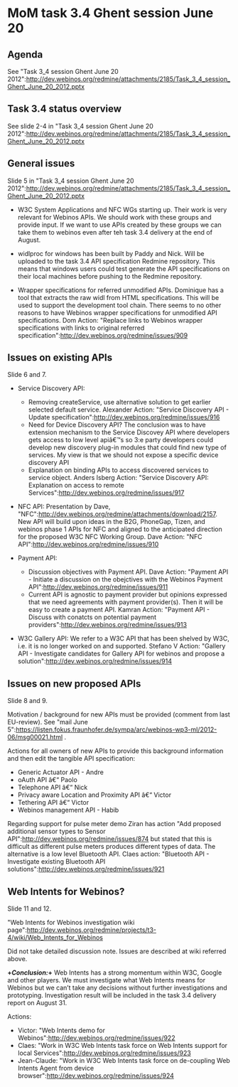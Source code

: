 MoM task 3.4 Ghent session June 20
==================================

Agenda
------

See "Task 3_4 session Ghent June 20 2012":http://dev.webinos.org/redmine/attachments/2185/Task_3_4_session_Ghent_June_20_2012.pptx

Task 3.4 status overview
------------------------

See slide 2-4 in "Task 3_4 session Ghent June 20 2012":http://dev.webinos.org/redmine/attachments/2185/Task_3_4_session_Ghent_June_20_2012.pptx

General issues
--------------

Slide 5 in "Task 3_4 session Ghent June 20 2012":http://dev.webinos.org/redmine/attachments/2185/Task_3_4_session_Ghent_June_20_2012.pptx

-   W3C System Applications and NFC WGs starting up. Their work is very relevant for Webinos APIs. We should work with these groups and provide input. If we want to use APIs created by these groups we can take them to webinos even after teh task 3.4 delivery at the end of August.

-   widlproc for windows has been built by Paddy and Nick. Will be uploaded to the task 3.4 API specification Redmine repository. This means that windows users could test generate the API specifications on their local machines before pushing to the Redmine repository.

-   Wrapper specifications for referred unmodified APIs. Dominique has a tool that extracts the raw widl from HTML specifications. This will be used to support the development tool chain. There seems to no other reasons to have Webinos wrapper specifications for unmodified API specifications. Dom Action: "Replace links to Webinos wrapper specifications with links to original referred specification":http://dev.webinos.org/redmine/issues/909

Issues on existing APIs
-----------------------

Slide 6 and 7.

-   Service Discovery API:
    -   Removing createService, use alternative solution to get earlier selected default service. Alexander Action: "Service Discovery API - Update specification":http://dev.webinos.org/redmine/issues/916
    -   Need for Device Discovery API? The conclusion was to have extension mechanism to the Service Discovey API where developers gets access to low level apiâ€™s so 3:e party developers could develop new discovery plug-in modules that could find new type of services. My view is that we should not expose a specific device discovery API
    -   Explanation on binding APIs to access discovered services to service object. Anders Isberg Action: "Service Discovery API: Explanation on access to remote Services":http://dev.webinos.org/redmine/issues/917

-   NFC API: Presentation by Dave, "NFC":http://dev.webinos.org/redmine/attachments/download/2157. New API will build upon ideas in the B2G, PhoneGap, Tizen, and webinos phase 1 APIs for NFC and aligned to the anticipated direction for the proposed W3C NFC Working Group. Dave Action: "NFC API":http://dev.webinos.org/redmine/issues/910

-   Payment API:
    -   Discussion objectives with Payment API. Dave Action: "Payment API - Initiate a discussion on the obejctives with the Webinos Payment API":http://dev.webinos.org/redmine/issues/911
    -   Current API is agnostic to payment provider but opinions expressed that we need agreements with payment provider(s). Then it will be easy to create a payment API. Kamran Action: "Payment API - Discuss with conatcts on potential payment providers":http://dev.webinos.org/redmine/issues/913

-   W3C Gallery API: We refer to a W3C API that has been shelved by W3C, i.e. it is no longer worked on and supported. Stefano V Action: "Gallery API - Investigate candidates for Gallery API for webinos and propose a solution":http://dev.webinos.org/redmine/issues/914

Issues on new proposed APIs
---------------------------

Slide 8 and 9.

Motivation / background for new APIs must be provided (comment from last EU-review). See "mail June 5":https://listen.fokus.fraunhofer.de/sympa/arc/webinos-wp3-ml/2012-06/msg00021.html .

Actions for all owners of new APIs to provide this background information and then edit the tangible API specification:

-   Generic Actuator API - Andre
-   oAuth API â€“ Paolo
-   Telephone API â€“ Nick
-   Privacy aware Location and Proximity API â€“ Victor
-   Tethering API â€“ Victor
-   Webinos management API - Habib

Regarding support for pulse meter demo Ziran has action "Add proposed additional sensor types to Sensor API":http://dev.webinos.org/redmine/issues/874
but stated that this is difficult as different pulse meters produces different types of data. The alternative is a low level Bluetooth API. Claes action: "Bluetooth API - Investigate existing Bluetooth API solutions":http://dev.webinos.org/redmine/issues/921

Web Intents for Webinos?
------------------------

Slide 11 and 12.

"Web Intents for Webinos investigation wiki page":http://dev.webinos.org/redmine/projects/t3-4/wiki/Web_Intents_for_Webinos

Did not take detailed discussion note. Issues are described at wiki referred above.

**+*Conclusion:*+** Web Intents has a strong momentum within W3C, Google and other players. We must investigate what Web Intents means for Webinos but we can’t take any decisions without further investigations and prototyping. Investigation result will be included in the task 3.4 delivery report on August 31.

Actions:

-   Victor: "Web Intents demo for Webinos":http://dev.webinos.org/redmine/issues/922
-   Claes: "Work in W3C Web Intents task force on Web Intents support for local Services":http://dev.webinos.org/redmine/issues/923
-   Jean-Claude: "Work in W3C Web Intents task force on de-coupling Web Intents Agent from device browser":http://dev.webinos.org/redmine/issues/924

